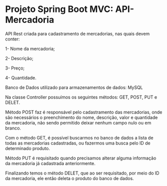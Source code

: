 # Projeto Spring Boot MVC: API-Mercadoria

API Rest criada para cadastramento de mercadorias, nas quais devem conter:

1- Nome da mercadoria;

2- Descrição;

3- Preço;

4- Quantidade.

Banco de Dados utilizado para armazenamentos de dados: MySQL

Na classe Controller possuímos os seguintes métodos: GET, POST, PUT e DELET.

Método POST faz é responsável pelo cadastramento das mercadorias, onde são necessários o preenchimento do nome, descrição, valor e quantidade da mercadoria,
não sendo permitido deixar nenhum campo nulo ou em branco.

Com o método GET, é possível buscarmos no banco de dados a lista de todas as mercadorias cadastradas, 
ou fazermos uma busca pelo ID de determinado produto.

Método PUT é requisitado quando precisamos alterar alguma informação da mercadoria já cadastrada anteriormente.

Finalizando temos o método DELET, que ao ser requisitado, por meio do ID da mercadoria, ele então deleta o produto do banco de dados. 
